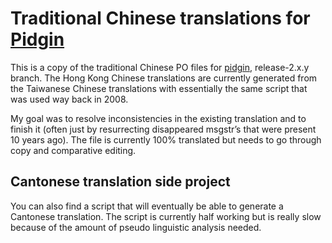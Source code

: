 Traditional Chinese translations for [Pidgin](https://pidgin.im)
================================================================

This is a copy of the traditional Chinese PO files for [pidgin](https://pidgin.im), release-2.x.y branch.
The Hong Kong Chinese translations are currently generated from the Taiwanese Chinese translations
with essentially the same script that was used way back in 2008.

My goal was to resolve inconsistencies in the existing translation
and to finish it (often just by resurrecting disappeared msgstr’s that were present 10 years ago).
The file is currently 100% translated
but needs to go through copy and comparative editing.

Cantonese translation side project
----------------------------------

You can also find a script that will eventually be able to generate a Cantonese translation.
The script is currently half working but is really slow because of the amount of pseudo linguistic analysis needed.


